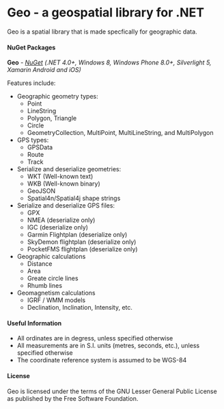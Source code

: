 # Geo - a geospatial library for .NET

Geo is a spatial library that is made specfically for geographic data.

#### NuGet Packages

__Geo__ - _[NuGet](https://nuget.org/packages/Geo) (.NET 4.0+, Windows 8, Windows Phone 8.0+, Silverlight 5, Xamarin Android and iOS)_

Features include:
* Geographic geometry types:
	* Point
	* LineString
	* Polygon, Triangle
	* Circle
	* GeometryCollection, MultiPoint, MultiLineString, and MultiPolygon
* GPS types:
	* GPSData
	* Route
	* Track
* Serialize and deserialize geometries:
	* WKT (Well-known text)
	* WKB (Well-known binary)
	* GeoJSON
	* Spatial4n/Spatial4j shape strings
* Serialize and deserialize GPS files:
	* GPX
	* NMEA (deserialize only)
	* IGC (deserialize only)
	* Garmin Flightplan (deserialize only)
	* SkyDemon flightplan (deserialize only)
	* PocketFMS flightplan (deserialize only)
* Geographic calculations
	* Distance
	* Area
	* Greate circle lines
	* Rhumb lines
* Geomagnetism calculations
	* IGRF / WMM models
	* Declination, Inclination, Intensity, etc.

#### Useful Information

* All ordinates are in degress, unless specified otherwise
* All measurements are in S.I. units (metres, seconds, etc.), unless specified otherwise
* The coordinate reference system is assumed to be WGS-84

#### License

Geo is licensed under the terms of the GNU Lesser General Public License as published by the Free Software Foundation.
